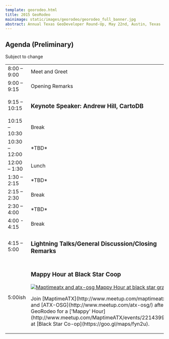 ```yaml
---
template: georodeo.html
title: 2015 GeoRodeo
mainimage: static/images/georodeo/georodeo_full_banner.jpg
abstract: Annual Texas GeoDeveloper Round-Up, May 22nd, Austin, Texas
---
```


## Agenda (Preliminary)

Subject to change

<table class="georodeo-agenda">
  <thead>
  </thead>
  <tr>
    <td>8:00 – 9:00 </td>
    <td>Meet and Greet</td>
  </tr>
    <tr>
    <td>9:00 – 9:15 </td>
    <td>Opening Remarks</td>
  </tr>
    <tr>
    <td>9:15 – 10:15</td>
    <td><h3><strong>Keynote Speaker:</strong> Andrew Hill, CartoDB </h3></td>
  </tr>
    <tr>
    <td>10:15 – 10:30 </td>
    <td>Break</td>
  </tr>
    <tr>
    <td>10:30 – 12:00</td>
    <td>*TBD*
    </td>
  </tr>
    <tr>
    <td>12:00 – 1:30</td>
    <td>Lunch </td>
  </tr>
    <tr>
    <td>1:30 – 2:15</td>
    <td>*TBD*
    </td>
  </tr>
    <tr>
    <td>2:15 – 2:30</td>
    <td>Break</td>
  </tr>
    <tr>
    <td>2:30 – 4:00</td>
    <td>*TBD*</td>
  </tr>
    <tr>
    <td>4:00 - 4:15</td>
    <td>Break</td>
  </tr>
    <tr>
    <td>4:15 – 5:00</td>
    <td><h3>Lightning Talks/General Discussion/Closing Remarks</h3></td>
  </tr>
    <tr>
    <td>5:00ish</td>
    <td><h3>Mappy Hour at Black Star Coop</h3>
      <a href="http://www.meetup.com/MaptimeATX/events/221439962/"> <img src="{{m.link('static/images/georodeo/mappyhour_sm.jpg')}}" alt="Maptimeatx and atx-osg Mappy Hour at black star graphic"></a>

<p>Join [MaptimeATX](http://www.meetup.com/maptimeatx/) and [ATX-OSG](http://www.meetup.com/atx-osg/) after the GeoRodeo for a ['Mappy' Hour](http://www.meetup.com/MaptimeATX/events/221439962/) at [Black Star Co-op](https://goo.gl/maps/fyn2u).</p></td>
  </tr>
</table>


